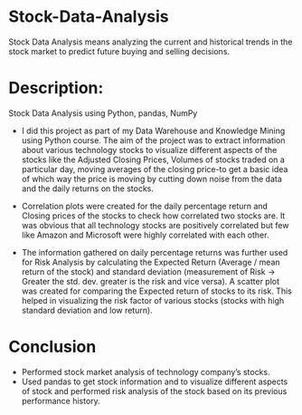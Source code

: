 # Stock-Data-Analysis

Stock Data Analysis means analyzing the current and historical trends in the stock market to predict future buying and selling decisions.

# Description:

Stock Data Analysis using Python, pandas, NumPy

- I did this project as part of my Data Warehouse and Knowledge Mining using Python course. The aim of the project was to extract information about various technology stocks to visualize different aspects of the stocks like the Adjusted Closing Prices, Volumes of stocks traded on a particular day, moving averages of the closing price-to get a basic idea of which way the price is moving by cutting down noise from the data and the daily returns on the stocks. 

- Correlation plots were created for the daily percentage return and Closing prices of the stocks to check how correlated two stocks are. It was obvious that all technology stocks are positively correlated but few like Amazon and Microsoft were highly correlated with each other. 

- The information gathered on daily percentage returns was further used for Risk Analysis by calculating the Expected Return (Average / mean return of the stock) and standard deviation (measurement of Risk -> Greater the std. dev. greater is the risk and vice versa). A scatter plot was created for comparing the Expected return of stocks to its risk. This helped in visualizing the risk factor of various stocks (stocks with high standard deviation and low return).

# Conclusion

- Performed stock market analysis of technology company’s stocks.
- Used pandas to get stock information and to visualize different aspects of stock and performed risk analysis of the stock based on its previous performance history.
